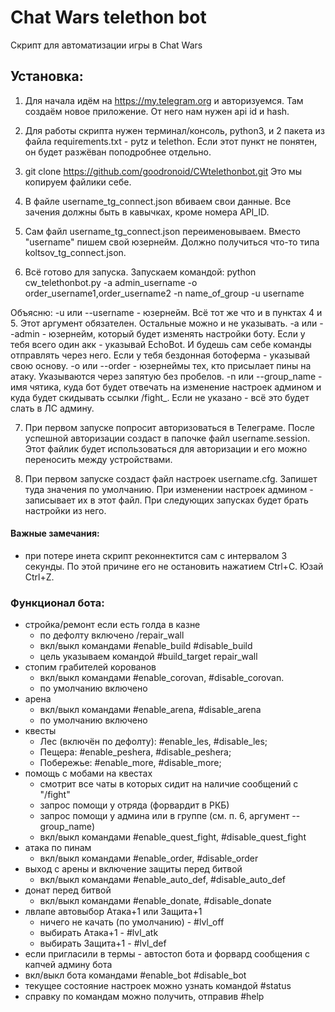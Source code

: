# Chat Wars telethon bot 
Скрипт для автоматизации игры в Chat Wars 

## Установка:
1. Для начала идём на https://my.telegram.org и авторизуемся. Там создаём новое приложение. От него нам нужен api id  и hash.

2. Для работы скрипта нужен терминал/консоль, python3, и 2 пакета из файла requirements.txt - pytz и telethon. 
Если этот пункт не понятен, он будет разжёван поподробнее отдельно.

3. git clone https://github.com/goodronoid/CWtelethonbot.git
Это мы копируем файлики себе.

4. В файле username_tg_connect.json вбиваем свои данные.
Все зачения должны быть в кавычках, кроме номера API_ID.

5. Сам файл username_tg_connect.json переименовываем. Вместо "username" пишем свой юзернейм. Должно получиться что-то типа koltsov_tg_connect.json.

6. Всё готово для запуска. Запускаем командой: 
python cw_telethonbot.py -a admin_username -o order_username1,order_username2 -n name_of_group -u username

Объясню:
-u или --username - юзернейм. Всё тот же что и в пунктах 4 и 5.
Этот аргумент обязателен. Остальные можно и не указывать.
-a или --admin - юзернейм, который будет изменять настройки боту. Если у тебя всего один акк - указывай EchoBot. И будешь сам себе команды отправлять через него. Если у тебя бездонная ботоферма - указывай свою основу.
-o или --order - юзернеймы тех, кто присылает пины на атаку. Указываются через запятую без пробелов.
-n или --group_name - имя чятика, куда бот будет отвечать на изменение настроек админом и куда будет скидывать ссылки /fight_. Если не указано - всё это будет слать в ЛС админу.

7. При первом запуске попросит авторизоваться в Телеграме. После успешной авторизации создаст в папочке файл username.session. Этот файлик будет использоваться для авторизации и его можно переносить между устройствами.

8. При первом запуске создаст файл настроек username.cfg. Запишет туда значения по умолчанию. При изменении настроек админом - записывает их в этот файл. При следующих запусках будет брать настройки из него.

#### Важные замечания:
- при потере инета скрипт реконнектится сам с интервалом 3 секунды. По этой причине его не остановить нажатием Ctrl+C. Юзай Ctrl+Z.

### Функционал бота:
- стройка/ремонт если есть голда в казне 
    - по дефолту включено /repair_wall
    - вкл/выкл командами #enable_build #disable_build
    - цель указываем командой #build_target repair_wall
- стопим грабителей корованов 
    - вкл/выкл командами #enable_corovan, #disable_corovan. 
    - по умолчанию включено
- арена 
    - вкл/выкл командами #enable_arena, #disable_arena
    - по умолчанию включено
- квесты 
    - Лес (включён по дефолту): #enable_les, #disable_les; 
    - Пещера: #enable_peshera, #disable_peshera; 
    - Побережье: #enable_more, #disable_more; 
- помощь с мобами на квестах 
    - смотрит все чаты в которых сидит на наличие сообщений с "/fight"
    - запрос помощи у отряда (форвардит в РКБ)
    - запрос помощи у админа или в группе (см. п. 6, аргумент --group_name)
    - вкл/выкл командами #enable_quest_fight, #disable_quest_fight
- атака по пинам
    - вкл/выкл командами #enable_order, #disable_order
- выход с арены и включение защиты перед битвой
    - вкл/выкл командами #enable_auto_def, #disable_auto_def
- донат перед битвой
    - вкл/выкл командами #enable_donate, #disable_donate
- лвлапе автовыбор Атака+1 или Защита+1
    - ничего не качать (по умолчанию) - #lvl_off
    - выбирать Атака+1 - #lvl_atk
    - выбирать Защита+1 - #lvl_def
- если пригласили в термы - автостоп бота и форвард сообщения с капчей админу бота
- вкл/выкл бота командами #enable_bot #disable_bot
- текущее состояние настроек можно узнать командой #status
- справку по командам можно получить, отправив #help
